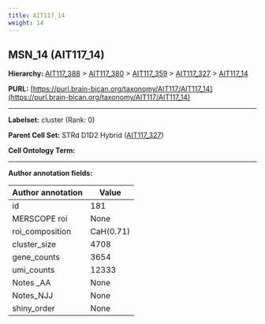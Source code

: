 ```yaml
---
title: AIT117_14
weight: 14
---
```

## MSN_14 (AIT117_14)
<b>Hierarchy: </b>
[AIT117_388](../AIT117_388) >
[AIT117_380](../AIT117_380) >
[AIT117_359](../AIT117_359) >
[AIT117_327](../AIT117_327) >
[AIT117_14](../AIT117_14)

**PURL:** [https://purl.brain-bican.org/taxonomy/AIT117/AIT117_14](https://purl.brain-bican.org/taxonomy/AIT117/AIT117_14)

---


**Labelset:** cluster (Rank: 0)

**Parent Cell Set:** STRd D1D2 Hybrid ([AIT117_327](../AIT117_327))



**Cell Ontology Term:** 

[MARKER GENES.]: #


---

[TRANSFERRED ANNOTATIONS.]: #


[AUTHOR ANNOTATION FIELDS.]: #


**Author annotation fields:**

| Author annotation | Value |
|-------------------|-------|
|id|181|
|MERSCOPE roi|None|
|roi_composition|CaH(0.71) | PuR(0.16) | CaB(0.06)|
|cluster_size|4708|
|gene_counts|3654|
|umi_counts|12333|
|Notes _AA|None|
|Notes_NJJ|None|
|shiny_order|None|
